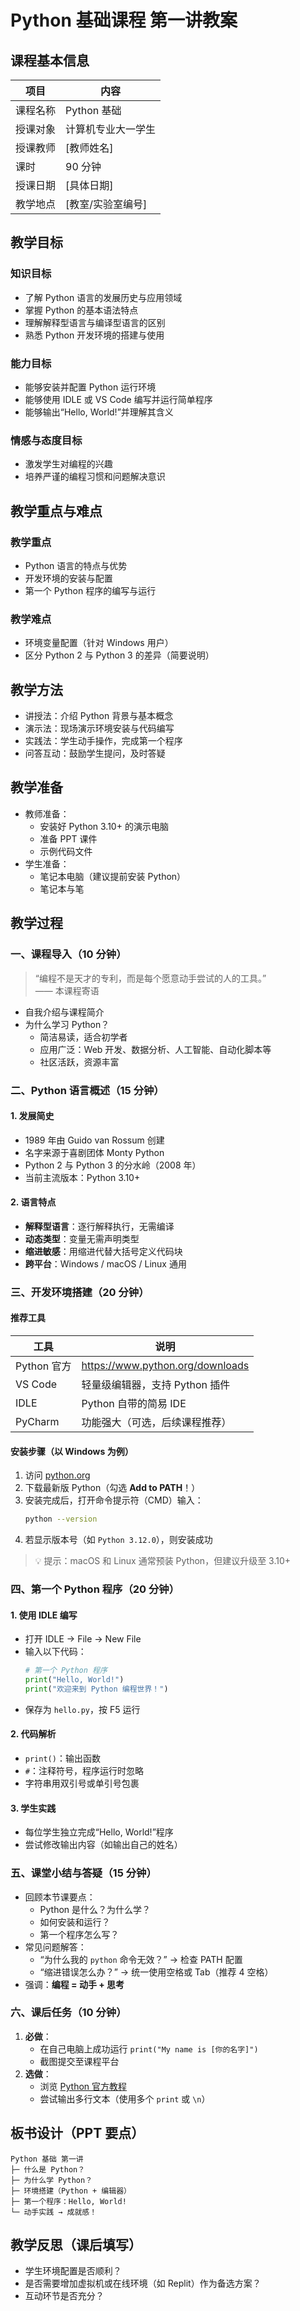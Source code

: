 # Python 基础课程 第一讲教案

## 课程基本信息

| 项目         | 内容                     |
|--------------|--------------------------|
| 课程名称     | Python 基础              |
| 授课对象     | 计算机专业大一学生       |
| 授课教师     | [教师姓名]               |
| 课时         | 90 分钟                  |
| 授课日期     | [具体日期]               |
| 教学地点     | [教室/实验室编号]        |

## 教学目标

### 知识目标
- 了解 Python 语言的发展历史与应用领域
- 掌握 Python 的基本语法特点
- 理解解释型语言与编译型语言的区别
- 熟悉 Python 开发环境的搭建与使用

### 能力目标
- 能够安装并配置 Python 运行环境
- 能够使用 IDLE 或 VS Code 编写并运行简单程序
- 能够输出“Hello, World!”并理解其含义

### 情感与态度目标
- 激发学生对编程的兴趣
- 培养严谨的编程习惯和问题解决意识

## 教学重点与难点

### 教学重点
- Python 语言的特点与优势
- 开发环境的安装与配置
- 第一个 Python 程序的编写与运行

### 教学难点
- 环境变量配置（针对 Windows 用户）
- 区分 Python 2 与 Python 3 的差异（简要说明）

## 教学方法
- 讲授法：介绍 Python 背景与基本概念
- 演示法：现场演示环境安装与代码编写
- 实践法：学生动手操作，完成第一个程序
- 问答互动：鼓励学生提问，及时答疑

## 教学准备
- 教师准备：
  - 安装好 Python 3.10+ 的演示电脑
  - 准备 PPT 课件
  - 示例代码文件
- 学生准备：
  - 笔记本电脑（建议提前安装 Python）
  - 笔记本与笔

## 教学过程

### 一、课程导入（10 分钟）

> “编程不是天才的专利，而是每个愿意动手尝试的人的工具。”  
> —— 本课程寄语

- 自我介绍与课程简介
- 为什么学习 Python？
  - 简洁易读，适合初学者
  - 应用广泛：Web 开发、数据分析、人工智能、自动化脚本等
  - 社区活跃，资源丰富

### 二、Python 语言概述（15 分钟）

#### 1. 发展简史
- 1989 年由 Guido van Rossum 创建
- 名字来源于喜剧团体 Monty Python
- Python 2 与 Python 3 的分水岭（2008 年）
- 当前主流版本：Python 3.10+

#### 2. 语言特点
- **解释型语言**：逐行解释执行，无需编译
- **动态类型**：变量无需声明类型
- **缩进敏感**：用缩进代替大括号定义代码块
- **跨平台**：Windows / macOS / Linux 通用

### 三、开发环境搭建（20 分钟）

#### 推荐工具
| 工具        | 说明                             |
|-------------|----------------------------------|
| Python 官方 | https://www.python.org/downloads |
| VS Code     | 轻量级编辑器，支持 Python 插件   |
| IDLE        | Python 自带的简易 IDE            |
| PyCharm     | 功能强大（可选，后续课程推荐）   |

#### 安装步骤（以 Windows 为例）
1. 访问 [python.org](https://www.python.org/downloads)
2. 下载最新版 Python（勾选 **Add to PATH**！）
3. 安装完成后，打开命令提示符（CMD）输入：
   ```bash
   python --version
   ```
4. 若显示版本号（如 `Python 3.12.0`），则安装成功

> 💡 提示：macOS 和 Linux 通常预装 Python，但建议升级至 3.10+

### 四、第一个 Python 程序（20 分钟）

#### 1. 使用 IDLE 编写
- 打开 IDLE → File → New File
- 输入以下代码：
  ```python
  # 第一个 Python 程序
  print("Hello, World!")
  print("欢迎来到 Python 编程世界！")
  ```
- 保存为 `hello.py`，按 F5 运行

#### 2. 代码解析
- `print()`：输出函数
- `#`：注释符号，程序运行时忽略
- 字符串用双引号或单引号包裹

#### 3. 学生实践
- 每位学生独立完成“Hello, World!”程序
- 尝试修改输出内容（如输出自己的姓名）

### 五、课堂小结与答疑（15 分钟）

- 回顾本节课要点：
  - Python 是什么？为什么学？
  - 如何安装和运行？
  - 第一个程序怎么写？
- 常见问题解答：
  - “为什么我的 `python` 命令无效？” → 检查 PATH 配置
  - “缩进错误怎么办？” → 统一使用空格或 Tab（推荐 4 空格）
- 强调：**编程 = 动手 + 思考**

### 六、课后任务（10 分钟）

1. **必做**：
   - 在自己电脑上成功运行 `print("My name is [你的名字]")`
   - 截图提交至课程平台
2. **选做**：
   - 浏览 [Python 官方教程](https://docs.python.org/zh-cn/3/tutorial/)
   - 尝试输出多行文本（使用多个 `print` 或 `\n`）

## 板书设计（PPT 要点）

```
Python 基础 第一讲
├─ 什么是 Python？
├─ 为什么学 Python？
├─ 环境搭建（Python + 编辑器）
├─ 第一个程序：Hello, World!
└─ 动手实践 → 成就感！
```

## 教学反思（课后填写）
- 学生环境配置是否顺利？
- 是否需要增加虚拟机或在线环境（如 Replit）作为备选方案？
- 互动环节是否充分？